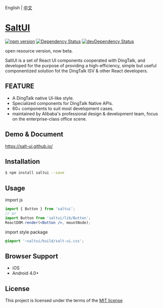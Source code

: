 
English | [中文](./README.md)

# [SaltUI](https://salt-ui.github.io/)

[![npm version](https://img.shields.io/npm/v/saltui.svg?style=flat-square)](https://www.npmjs.com/package/saltui) [![Dependency Status](https://img.shields.io/david/salt-ui/saltui.svg?label=deps&style=flat-square)](https://david-dm.org/salt-ui/saltui) [![devDependency Status](https://img.shields.io/david/dev/salt-ui/saltui.svg?label=devDeps&style=flat-square)](https://david-dm.org/salt-ui/saltui#info=devDependencies)

open resource version, now beta.

SaltUI is a set of React UI components cooperated with DingTalk, and developed for the purpose of providing a high-efficiency, simple but useful componentized solution fot the DingTalk ISV & other React developers.

## FEATURE

* A DingTalk native UI-like style.
* Specialized components for DingTalk Native APIs.
* 60+ components to suit most development cases.
* maintained by Alibaba's professional design & development team, focus on the enterprise-class office scene.

## Demo & Document

https://salt-ui.github.io/

## Installation

```bash
$ npm install saltui --save
```

## Usage

import js
```jsx
import { Button } from 'saltui';
// or
import Button from 'saltui/lib/Button';
ReactDOM.render(<Button />, mountNode);
```

import style package
```css
@import '~saltui/build/salt-ui.css';
```

## Browser Support

* iOS
* Android 4.0+

## License

This project is licensed under the terms of the [MIT license](./LICENSE)
